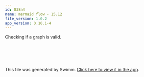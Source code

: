 ```yaml
---
id: 838n4
name: mermaid flow - 15.12
file_version: 1.0.2
app_version: 0.10.1-4
---
```


Checking if a graph is valid.

<br/>

<!--MERMAID {width:100}-->
```mermaid

```
<!--MCONTENT {content: <br/>} --->

<br/>

This file was generated by Swimm. [Click here to view it in the app](https://swimm-web-app.web.app/repos/Z2l0aHViJTNBJTNBdGVzdC1naXRodWItYXBwJTNBJTNBc3dpbW1pbw==/docs/838n4).